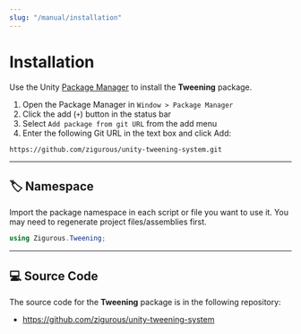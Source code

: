 ```yaml
---
slug: "/manual/installation"
---
```


# Installation

Use the Unity [Package Manager](https://docs.unity3d.com/Manual/upm-ui.html) to install the **Tweening** package.

1. Open the Package Manager in `Window > Package Manager`
2. Click the add (`+`) button in the status bar
3. Select `Add package from git URL` from the add menu
4. Enter the following Git URL in the text box and click Add:

```http
https://github.com/zigurous/unity-tweening-system.git
```

<hr/>

## 🏷️ Namespace

Import the package namespace in each script or file you want to use it. You may need to regenerate project files/assemblies first.

```csharp
using Zigurous.Tweening;
```

<hr/>

## 💻 Source Code

The source code for the **Tweening** package is in the following repository:

- https://github.com/zigurous/unity-tweening-system

